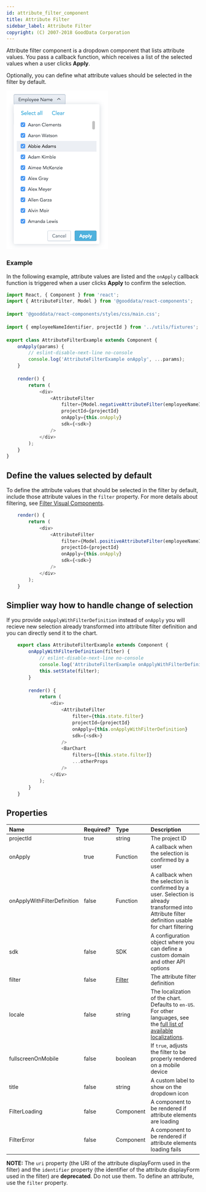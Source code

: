 ```yaml
---
id: attribute_filter_component
title: Attribute Filter
sidebar_label: Attribute Filter
copyright: (C) 2007-2018 GoodData Corporation
---
```


Attribute filter component is a dropdown component that lists attribute values. You pass a callback function, which receives a list of the selected values when a user clicks **Apply**.

Optionally, you can define what attribute values should be selected in the filter by default.

![Attribute Filter Component](assets/attribute_filter.png "Attribute Filter Component")

### Example

In the following example, attribute values are listed and the ```onApply``` callback function is triggered when a user clicks **Apply** to confirm the selection.

<!-- code from Examples: https://github.com/gooddata/gooddata-react-components/blob/master/examples/src/components/AttributeFilterExample.jsx -->

```javascript
import React, { Component } from 'react';
import { AttributeFilter, Model } from '@gooddata/react-components';

import '@gooddata/react-components/styles/css/main.css';

import { employeeNameIdentifier, projectId } from '../utils/fixtures';

export class AttributeFilterExample extends Component {
    onApply(params) {
        // eslint-disable-next-line no-console
        console.log('AttributeFilterExample onApply', ...params);
    }

    render() {
        return (
            <div>
                <AttributeFilter
                    filter={Model.negativeAttributeFilter(employeeNameIdentifier, [])}
                    projectId={projectId}
                    onApply={this.onApply}
                    sdk={<sdk>}
                />
            </div>
        );
    }
}
```
## Define the values selected by default

To define the attribute values that should be selected in the filter by default, include those attribute values in the ```filter``` property. For more details about filtering, see [Filter Visual Components](filter_visual_components.md).

```javascript
    render() {
        return (
            <div>
                <AttributeFilter
                    filter={Model.positiveAttributeFilter(employeeNameIdentifier, ["Abbie Adams"], true)}
                    projectId={projectId}
                    onApply={this.onApply}
                    sdk={<sdk>}
                />
            </div>
        );
    }
```

## Simplier way how to handle change of selection

If you provide ```onApplyWithFilterDefinition``` instead of ```onApply``` you will recieve new selection already transformed into attribute filter definition and you can directly send it to the chart.

```javascript
    export class AttributeFilterExample extends Component {
        onApplyWithFilterDefinition(filter) {
            // eslint-disable-next-line no-console
            console.log('AttributeFilterExample onApplyWithFilterDefinition', filter);
            this.setState(filter);
        }

        render() {
            return (
                <div>
                    <AttributeFilter
                        filter={this.state.filter}
                        projectId={projectId}
                        onApply={this.onApplyWithFilterDefinition}
                        sdk={<sdk>}
                    />
                    <BarChart
                        filters={[this.state.filter]}
                        ...otherProps
                    />
                </div>
            );
        }
    }
```

## Properties

| Name | Required? | Type | Description |
| :--- | :--- | :--- | :--- |
| projectId | true | string | The project ID |
| onApply | true | Function | A callback when the selection is confirmed by a user |
| onApplyWithFilterDefinition | false | Function | A callback when the selection is confirmed by a user. Selection is already transformed into Attribute filter definition usable for chart filtering |
| sdk | false | SDK | A configuration object where you can define a custom domain and other API options |
| filter | false | [Filter](filter_visual_components.md) | The attribute filter definition |
| locale | false | string | The localization of the chart. Defaults to `en-US`. For other languages, see the [full list of available localizations](https://github.com/gooddata/gooddata-react-components/tree/master/src/translations). |
| fullscreenOnMobile | false | boolean | If `true`, adjusts the filter to be properly rendered on a mobile device |
| title | false | string | A custom label to show on the dropdown icon |
| FilterLoading | false | Component | A component to be rendered if attribute elements are loading |
| FilterError | false | Component | A component to be rendered if attribute elements loading fails |

**NOTE:** The ```uri``` property (the URI of the attribute displayForm used in the filter) and the ```identifier``` property (the identifier of the attribute displayForm used in the filter) are **deprecated**. Do not use them.
To define an attribute, use the ```filter``` property.
